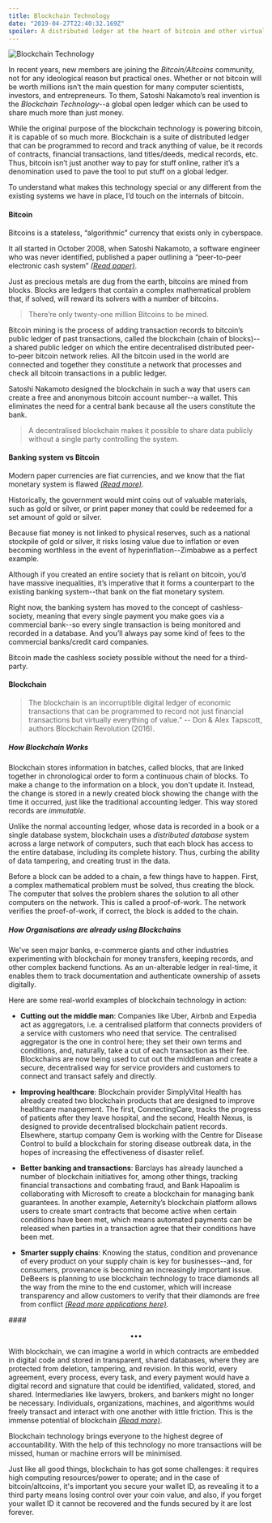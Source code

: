 ```yaml
---
title: Blockchain Technology
date: "2019-04-27T22:40:32.169Z"
spoiler: A distributed ledger at the heart of bitcoin and other virtual currencies, that makes it possible to share data publicly without third parties.
---
```


![Blockchain Technology](https://www.dropbox.com/s/t5dhjwfp8y7542l/blockchain.jpg?raw=1)

In recent years, new members are joining the _Bitcoin/Altcoins_ community, not for any ideological reason but practical ones. 
Whether or not bitcoin will be worth millions isn’t the main question for many computer scientists, investors, and entrepreneurs. 
To them, Satoshi Nakamoto’s real invention is the _Blockchain Technology_--a global open ledger which can be used to share much more than just money.

While the original purpose of the blockchain technology is powering bitcoin, it is capable of so much more. 
Blockchain is a suite of distributed ledger that can be programmed to record and track anything of value, 
be it records of contracts, financial transactions, land titles/deeds, medical records, etc. Thus, bitcoin isn’t just 
another way to pay for stuff online, rather it’s a denomination used to pave the tool to put stuff on a global ledger.

To understand what makes this technology special or any different from the existing systems we have in place, 
I’d touch on the internals of bitcoin.

#### Bitcoin

Bitcoins is a stateless, “algorithmic” currency that exists only in cyberspace.

It all started in October 2008, when Satoshi Nakamoto, a software engineer who was never identified, 
published a paper outlining a “peer-to-peer electronic cash system” <a href="https://bitcoin.org/bitcoin.pdf" target="_blank" class="read-more">_(Read paper)_</a>.

Just as precious metals are dug from the earth, bitcoins are mined from blocks. Blocks are ledgers that contain 
a complex mathematical problem that, if solved, will reward its solvers with a number of bitcoins. 

> There’re only twenty-one million Bitcoins to be mined.

Bitcoin mining is the process of adding transaction records to bitcoin’s public ledger of past transactions, 
called the blockchain (chain of blocks)--a shared public ledger on which the entire decentralised distributed peer-to-peer 
bitcoin network relies. All the bitcoin used in the world are connected and together they constitute a network that processes 
and check all bitcoin transactions in a public ledger. 

Satoshi Nakamoto designed the blockchain in such a way that users can create a free and anonymous bitcoin account number--a wallet. 
This eliminates the need for a central bank because all the users constitute the bank.


> A decentralised blockchain makes it possible to share data publicly without a single party controlling the system.

#### Banking system vs Bitcoin 

Modern paper currencies are fiat currencies, and we know that the fiat monetary system is flawed <a href="https://news.bitcoin.com/how-fiat-money-fails-deconstructing-the-governments-paper-thin-promise/" target="_blank" class="read-more">_(Read more)_</a>.

Historically, the government would mint coins out of valuable materials, such as gold or silver, or print paper money that could 
be redeemed for a set amount of gold or silver. 

Because fiat money is not linked to physical reserves, such as a national stockpile of gold or silver, 
it risks losing value due to inflation or even becoming worthless in the event of hyperinflation--Zimbabwe as a perfect example.

Although if you created an entire society that is reliant on bitcoin, you’d have massive inequalities, 
it’s imperative that it forms a counterpart to the existing banking system--that bank on the fiat monetary system.

Right now, the banking system has moved to the concept of cashless-society, meaning that every single payment you make goes 
via a commercial bank--so every single transaction is being monitored and recorded in a database. And you’ll always pay some 
kind of fees to the commercial banks/credit card companies.

Bitcoin made the cashless society possible without the need for a third-party.

#### Blockchain

> The blockchain is an incorruptible digital ledger of economic transactions that can be programmed to record not just financial transactions but virtually everything of value.” 
> -- Don & Alex Tapscott, authors Blockchain Revolution (2016).

##### How Blockchain Works

Blockchain stores information in batches, called blocks, that are linked together in chronological order to form a continuous 
chain of blocks. To make a change to the information on a block, you don't update it. Instead, the change is stored in a newly 
created block showing the change with the time it occurred, just like the traditional accounting ledger. 
This way stored records are _immutable_.

Unlike the normal accounting ledger, whose data is recorded in a book or a single database system, blockchain uses a 
_distributed database_ system across a large network of computers, such that each block has access to the entire database, 
including its complete history. Thus, curbing the ability of data tampering, and creating trust in the data.

Before a block can be added to a chain, a few things have to happen. First, a complex mathematical problem must be solved, 
thus creating the block. The computer that solves the problem shares the solution to all other computers on the network. 
This is called a proof-of-work. The network verifies the proof-of-work, if correct, the block is added to the chain.

##### How Organisations are already using Blockchains

We've seen major banks, e-commerce giants and other industries experimenting with blockchain for money transfers, keeping records,
and other complex backend functions. As an un-alterable ledger in real-time, it enables them to track documentation 
and authenticate ownership of assets digitally.

Here are some real-world examples of blockchain technology in action:
 * **Cutting out the middle man**: Companies like Uber, Airbnb and Expedia act as aggregators, i.e. a centralised platform that 
 connects providers of a service with customers who need that service. The centralised aggregator is the one in control here; 
 they set their own terms and conditions, and, naturally, take a cut of each transaction as their fee. Blockchains are now 
 being used to cut out the middleman and create a secure, decentralised way for service providers and customers to connect and 
 transact safely and directly.

 * **Improving healthcare**: Blockchain provider SimplyVital Health has already created two blockchain products that are designed to 
 improve healthcare management. The first, ConnectingCare, tracks the progress of patients after they leave hospital, and the second, 
 Health Nexus, is designed to provide decentralised blockchain patient records. Elsewhere, startup company Gem is working with the 
 Centre for Disease Control to build a blockchain for storing disease outbreak data, in the hopes of increasing the effectiveness of 
 disaster relief.

 * **Better banking and transactions**: Barclays has already launched a number of blockchain initiatives for, among other things, 
 tracking financial transactions and combating fraud, and Bank Hapoalim is collaborating with Microsoft to create a blockchain for 
 managing bank guarantees. In another example, Aeternity’s blockchain platform allows users to create smart contracts that become 
 active when certain conditions have been met, which means automated payments can be released when parties in a transaction agree 
 that their conditions have been met.

 * **Smarter supply chains**: Knowing the status, condition and provenance of every product on your supply chain is key for 
 businesses--and, for consumers, provenance is becoming an increasingly important issue. DeBeers is planning to use blockchain technology to 
 trace diamonds all the way from the mine to the end customer, which will increase transparency and allow customers to verify that 
 their diamonds are free from conflict <a href="https://bernardmarr.com/default.asp?contentID=1788" target="_blank" class="read-more">_(Read more applications here)_</a>.

####<p align="center">•••</p>

With blockchain, we can imagine a world in which contracts are embedded in digital code and stored in transparent, 
shared databases, where they are protected from deletion, tampering, and revision. In this world, every agreement, 
every process, every task, and every payment would have a digital record and signature that could be identified, validated, 
stored, and shared. Intermediaries like lawyers, brokers, and bankers might no longer be necessary. Individuals, organizations, 
machines, and algorithms would freely transact and interact with one another with little friction. This is the immense potential 
of blockchain <a href="https://hbr.org/2017/01/the-truth-about-blockchain" target="_blank" class="read-more">_(Read more)_</a>.


Blockchain technology brings everyone to the highest degree of accountability. With the help of this technology no more 
transactions will be missed, human or machine errors will be minimised. 

Just like all good things, blockchain to has got some challenges: it requires high computing resources/power to operate; 
and in the case of bitcoin/altcoins, it's important you secure your wallet ID, as revealing it to a third party means losing 
control over your coin value, and also, if you forget your wallet ID it cannot be recovered and the funds secured by it are 
lost forever.


